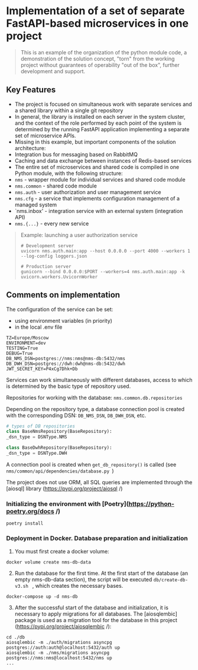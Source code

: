 # Implementation of a set of separate FastAPI-based microservices in one project

> This is an example of the organization of the python module code, a demonstration of the solution concept, "torn" from the working project without guarantees of operability "out of the box", further development and support.

## Key Features

- The project is focused on simultaneous work with separate services and a shared library within a single git repository
- In general, the library is installed on each server in the system cluster, and the context of the role performed by each point of the system is determined by the running FastAPI application implementing a separate set of microservice APIs.
- Missing in this example, but important components of the solution architecture:
- Integration bus for messaging based on RabbitMQ
- Caching and data exchange between instances of Redis-based services
- The entire set of microservices and shared code is compiled in one Python module, with the following structure:
- `nms` - wrapper module for individual services and shared code module
- `nms.common` - shared code module
- `nms.auth` - user authorization and user management service
- `nms.cfg` - a service that implements configuration management of a managed system
- `nms.inbox' - integration service with an external system (integration API)
- `nms.{...}` - every new service

> Example: launching a user authorization service
> ```shell
> # Development server
> uvicorn nms.auth.main:app --host 0.0.0.0 --port 4000 --workers 1 --log-config loggers.json
>
> # Production server
> gunicorn --bind 0.0.0.0:$PORT --workers=4 nms.auth.main:app -k uvicorn.workers.UvicornWorker
> ```

## Comments on implementation
The configuration of the service can be set:
- using environment variables (in priority)
- in the local .env file
```shell
TZ=Europe/Moscow
ENVIRONMENT=dev
TESTING=True
DEBUG=True
DB_NMS_DSN=postgres://nms:nms@nms-db:5432/nms
DB_DWH_DSN=postgres://dwh:dwh@nms-db:5432/dwh
JWT_SECRET_KEY=P4xCg7Dhk+Db
```

Services can work simultaneously with different databases, access to which is determined by the basic type of repository used.

Repositories for working with the database: `nms.common.db.repositories`

Depending on the repository type, a database connection pool is created with the corresponding DSN: `DB_NMS_DSN`, `DB_DWH_DSN`, etc.
```python
# types of DB repositories
class BaseNmsRepository(BaseRepository):
_dsn_type = DSNType.NMS

class BaseDwhRepository(BaseRepository):
_dsn_type = DSNType.DWH
```

A connection pool is created when `get_db_repository()` is called (see `nms/common/api/dependencies/database.py `)

The project does not use ORM, all SQL queries are implemented through the [aiosql] library (https://pypi.org/project/aiosql /)


### Initializing the environment with [Poetry](https://python-poetry.org/docs /)

```shell
poetry install
```

### Deployment in Docker. Database preparation and initialization

1. You must first create a docker volume:
```shell
docker volume create nms-db-data
```
2. Run the database for the first time. At the first start of the database (an empty nms-db-data section), the script will be executed `db/create-db-v3.sh ` , which creates the necessary bases.
```shell
docker-compose up -d nms-db
```
3. After the successful start of the database and initialization, it is necessary to apply migrations for all databases. The [aiosqlembic] package is used as a migration tool for the database in this project (https://pypi.org/project/aiosqlembic /):
```shell
cd ./db
aiosqlembic -m ./auth/migrations asyncpg postgres://auth:auth@localhost:5432/auth up
aiosqlembic -m ./nms/migrations asyncpg postgres://nms:nms@localhost:5432/nms up
...
```
